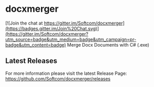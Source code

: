 # docxmerger

[![Join the chat at https://gitter.im/Softcom/docxmerger](https://badges.gitter.im/Join%20Chat.svg)](https://gitter.im/Softcom/docxmerger?utm_source=badge&utm_medium=badge&utm_campaign=pr-badge&utm_content=badge)
Merge Docx Documents with C# (.exe)

## Latest Releases
For more information please visit the latest Release Page: https://github.com/Softcom/docxmerger/releases
